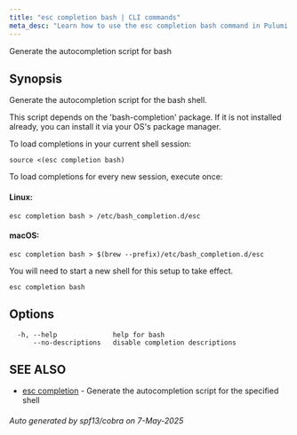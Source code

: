 ```yaml
---
title: "esc completion bash | CLI commands"
meta_desc: "Learn how to use the esc completion bash command in Pulumi ESC CLI for managing environments, secrets, and configuration."
---
```




Generate the autocompletion script for bash

## Synopsis

Generate the autocompletion script for the bash shell.

This script depends on the 'bash-completion' package.
If it is not installed already, you can install it via your OS's package manager.

To load completions in your current shell session:

	source <(esc completion bash)

To load completions for every new session, execute once:

#### Linux:

	esc completion bash > /etc/bash_completion.d/esc

#### macOS:

	esc completion bash > $(brew --prefix)/etc/bash_completion.d/esc

You will need to start a new shell for this setup to take effect.


```
esc completion bash
```

## Options

```
  -h, --help              help for bash
      --no-descriptions   disable completion descriptions
```

## SEE ALSO

* [esc completion](/docs/esc/cli/commands/esc_completion/)	 - Generate the autocompletion script for the specified shell

###### Auto generated by spf13/cobra on 7-May-2025
